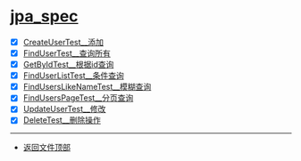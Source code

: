 
# [jpa_spec](../README.md)

- [x] [CreateUserTest__添加](src/test/java/com/cpucode/mongodb/CreateUserTest.java)
- [x] [FindUserTest__查询所有](src/test/java/com/cpucode/mongodb/FindUserTest.java)
- [x] [GetByIdTest__根据id查询](src/test/java/com/cpucode/mongodb/GetByIdTest.java)
- [x] [FindUserListTest__条件查询](src/test/java/com/cpucode/mongodb/FindUserListTest.java)
- [x] [FindUsersLikeNameTest__模糊查询](src/test/java/com/cpucode/mongodb/FindUsersLikeNameTest.java)
- [x] [FindUsersPageTest__分页查询](src/test/java/com/cpucode/mongodb/FindUsersPageTest.java)
- [x] [UpdateUserTest__修改](src/test/java/com/cpucode/mongodb/UpdateUserTest.java)
- [x] [DeleteTest__删除操作](src/test/java/com/cpucode/mongodb/DeleteTest.java)

-----------------

- [返回文件顶部](../README.md)